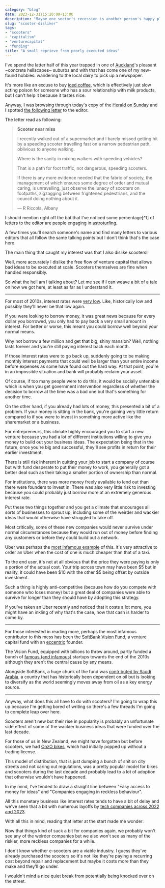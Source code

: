 ```yaml
---
category: "blog"
date: 2023-12-31T15:20:00+13:00
description: "Maybe one sector's recession is another person's happy place?"
slug: "scooter-disliker"
tags:
- "scooters"
- "capitalism"
- "venturecapital"
- "funding"
title: "A small reprieve from poorly executed ideas"
---
```


I've spend the latter half of this year trapped in one of [Auckland](https://en.wikipedia.org/wiki/Auckland)'s pleasant ~concrete hellscapes~ suburbs and with that has come one of my new-found hobbies: wandering to the local dairy to pick up a newspaper.

It's more like an excuse to buy [iced coffee](https://www.bosscoffeeanz.com/), which is effectively just slow acting poison for someone who has a sour relationship with milk products, but I can't help it because it tastes nice.

Anyway, I was browsing through today's copy of the [Herald on Sunday](https://en.wikipedia.org/wiki/The_New_Zealand_Herald#Herald_on_Sunday) and I spotted [the following letter](https://cdn.utf9k.net/blog/scooter-disliker/editorletter.jpeg) to the editor.

The letter read as following:

> **Scooter near miss**
>
> I recently walked out of a supermarket and I barely missed getting hit by a speeding scooter travelling fast on a
> narrow pedestrian path, oblivious to anyone walking.
>
> Where is the sanity in mixing walkers with speeding vehicles?
>
> That is a path for foot traffic, not dangerous, speeding scooters.
>
> If there is any more evidence needed that the fabric of society, the management of which ensures some degree of order
> and mutual caring, is unravelling, just observe the lunacy of scooters on footpaths, zigzagging between frightened
> pedestrians, and the council doing nothing about it.
>
> — R Riccola, Albany

I should mention right off the bat that I've noticed some percentage[^1] of letters to the editor are people engaging in [astroturfing](https://en.wikipedia.org/wiki/Astroturfing).

A few times you'll search someone's name and find many letters to various editors that all follow the same talking points but I don't think that's the case here.

The main thing that caught my interest was that I also dislike scooters! 

Well, more accurately I dislike the free flow of venture capital that allows bad ideas to be executed at scale. Scooters themselves are fine when handled responsibly.

So what the hell am I talking about? Let me see if I can weave a bit of a tale on how we got here, at least as far as I understand it.

---

For most of 2010s, interest rates were [very low](https://qz.com/725992/us-bond-yields-have-never-been-this-low-and-we-looked-at-data-going-back-to-1786). Like, historically low and possibly they'll never be that low again.

If you were looking to borrow money, it was great news because for every dollar you borrowed, you only had to pay back a very small amount in interest. For better or worse, this meant you could borrow well beyond your normal means.

Why not borrow a few million and get that big, shiny mansion? Well, nothing lasts forever and you're still paying interest back each month.

If those interest rates were to go back up, suddenly going to be making monthly interest payments that could well be larger than your entire income before expenses as some have found out the hard way. At that point, you're in an impossible situation and bank will probably reclaim your asset.

Of course, if too many people were to do this, it would be socially untenable which is when you get government intervention regardless of whether the decision to borrow at the time was a bad one but that's something for another time.

On the other hand, if you already had lots of money, this presented a bit of a problem. If your money is sitting in the bank, you're gaining very little return compared to if you were to invest in something more active like the sharemarket or a business.

For entrepreneurs, this climate highly encouraged you to start a new venture because you had a lot of different institutions willing to give you money to build out your business ideas. The expectation being that in the future, once you're big and successful, they'll see profits in return for their earlier investment.

There is still risk inherent in quitting your job to start a company of course but with fund desperate to put their money to work, you generally got a better deal such as their taking a smaller portion of ownership than normal.

For institutions, there was more money freely available to lend out than there were founders to invest in. There was also very little risk to investing because you could probably just borrow more at an extremely generous interest rate.

Put these two things together and you get a climate that encourages all sorts of businesses to sprout up, including some of the weirder and wackier ideas that would otherwise have struggled to take off.

Most critically, some of these new companies would never survive under normal circumstances because they would run out of money before finding any customers or before they could build out a network.

Uber was perhaps the [most infamous example](https://americanaffairsjournal.org/2019/05/ubers-path-of-destruction/) of this. It's very attractive to order an Uber when the cost of one is much cheaper than that of a taxi.

To the end user, it's not at all obvious that the price they were paying is only a portion of the actual cost. Your trip across town may have been $5 but in reality, it could have been $10 with the other $5 being offset by outside investment.

Such a thing is highly anti-competitive (because how do you compete with someone who loses money) but a great deal of companies were able to survive for longer than they should have by adopting this strategy.

If you've taken an Uber recently and noticed that it costs a lot more, you might have an inkling of why that's the case, now that cash is harder to come by.

---

For those interested in reading more, perhaps the most infamous contributor to this mess has been the [SoftBank Vision Fund](https://en.wikipedia.org/wiki/SoftBank_Vision_Fund), a venture capital fund with an [eccentric](https://en.wikipedia.org/wiki/Masayoshi_Son) founder.

The Vision Fund, equipped with billions to throw around, partly funded a bunch of [famous (and infamous)](https://en.wikipedia.org/wiki/SoftBank_Vision_Fund#Notable_investments) startups towards the end of the 2010s although they aren't the central cause by any means.

Alongside SoftBank, a huge chunk of the fund was [contributed by Saudi Arabia](https://www.bloomberg.com/news/articles/2018-10-05/saudi-crown-prince-discusses-trump-aramco-arrests-transcript), a country that has historically been dependent on oil but is looking to diversify as the world seemingly moves away from oil as a key energy source.

---

Anyway, what does this all have to do with scooters? I'm going to wrap this up because I'm getting bored of writing so there's a few threads I'm going to complete leap over here.

Scooters aren't new but their rise in popularity is probably an unfortunate side effect of some of the wackier business ideas that were funded over the last decade.

For those of us in New Zealand, we might have forgotten but before scooters, we had [OnzO bikes](https://thespinoff.co.nz/auckland/31-10-2017/what-are-all-those-black-and-yellow-bikes-doing-on-aucklands-bike-racks), which had initially popped up without a trading license.

This model of distribution, that is just dumping a bunch of shit on city streets and not caring out regulations, was a pretty popular model for bikes and scooters during the last decade and probably lead to a lot of adoption that otherwise wouldn't have happened.

In my mind, I've tended to draw a straight line between "Easy access to money for ideas" and "Companies engaging in reckless behaviour".

All this monetary business like interest rates tends to have a bit of delay and we've seen that a bit with numerous layoffs by [tech companies across 2022 and 2023](https://techcrunch.com/2023/12/21/tech-layoffs-2023-list/).

With all this in mind, reading that letter at the start made me wonder:

Now that things kind of suck a bit for companies again, we probably won't see any of the weirder companies but we also won't see as many of the riskier, more reckless companies for a while.

I don't know whether e-scooters are a viable industry. I guess they've already purchased the scooters so it's not like they're paying a recurring cost beyond repair and replacement but maybe it costs more than they make and they'll go under.

I wouldn't mind a nice quiet break from potentially being knocked over on the street.
